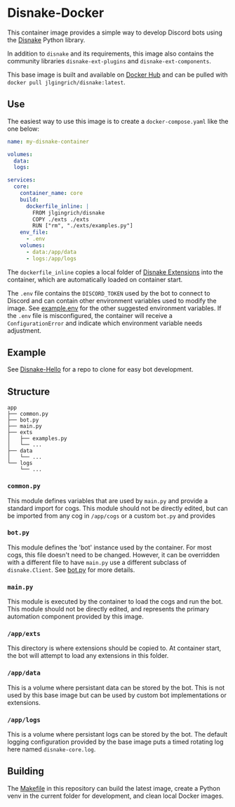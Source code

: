# Disnake-Docker

This container image provides a simple way to develop Discord bots using the [Disnake](https://docs.disnake.dev/en/stable/index.html) Python library.

In addition to `disnake` and its requirements, this image also contains the community libraries `disnake-ext-plugins` and `disnake-ext-components`.

This base image is built and available on [Docker Hub](https://hub.docker.com/r/jlgingrich/disnake) and can be pulled with `docker pull jlgingrich/disnake:latest`.

## Use

The easiest way to use this image is to create a `docker-compose.yaml` like the one below:

```yaml
name: my-disnake-container

volumes:
  data:
  logs:

services:
  core:
    container_name: core
    build:
      dockerfile_inline: |
        FROM jlgingrich/disnake
        COPY ./exts ./exts
        RUN ["rm", "./exts/examples.py"]
    env_file:
      - .env
    volumes:
      - data:/app/data
      - logs:/app/logs
```

The `dockerfile_inline` copies a local folder of [Disnake Extensions](https://docs.disnake.dev/en/stable/ext/commands/extensions.html) into the container, which are automatically loaded on container start.

The `.env` file contains the `DISCORD_TOKEN` used by the bot to connect to Discord and can contain other environment variables used to modify the image. See [example.env](./example.env) for the other suggested environment variables. If the `.env` file is misconfigured, the container will receive a `ConfigurationError` and indicate which environment variable needs adjustment.

## Example

See [Disnake-Hello](https://github.com/jlgingrich/Disnake-Hello) for a repo to clone for easy bot development.


## Structure
```
app
├── common.py
├── bot.py
├── main.py
├── exts
│   ├── examples.py
│   └── ...
├── data
│   └── ...
└── logs
    └── ...
```

### `common.py`
This module defines variables that are used by `main.py` and provide a standard import for cogs. This module should not be directly edited, but can be imported from any cog in `/app/cogs` or a custom `bot.py` and provides 

### `bot.py`
This module defines the 'bot' instance used by the container. For most cogs, this file doesn't need to be changed. However, it can be overridden with a different file to have `main.py` use a different subclass of `disnake.Client`. See [bot.py](./bot.py) for more details.

### `main.py`
This module is executed by the container to load the cogs and run the bot. This module should not be directly edited, and represents the primary automation component provided by this image.

### `/app/exts`
This directory is where extensions should be copied to. At container start, the bot will attempt to load any extensions in this folder.

### `/app/data`
This is a volume where persistant data can be stored by the bot. This is not used by this base image but can be used by custom bot implementations or extensions.

### `/app/logs`
This is a volume where persistant logs can be stored by the bot. The default logging configuration provided by the base image puts a timed rotating log here named `disnake-core.log`.

## Building

The [Makefile](./Makefile) in this repository can build the latest image, create a Python venv in the current folder for development, and clean local Docker images.
